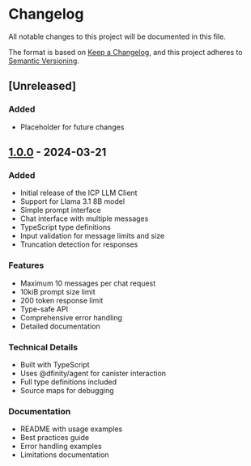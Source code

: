 # Changelog

All notable changes to this project will be documented in this file.

The format is based on [Keep a Changelog](https://keepachangelog.com/en/1.0.0/),
and this project adheres to [Semantic Versioning](https://semver.org/spec/v2.0.0.html).

## [Unreleased]

### Added

- Placeholder for future changes

## [1.0.0] - 2024-03-21

### Added

- Initial release of the ICP LLM Client
- Support for Llama 3.1 8B model
- Simple prompt interface
- Chat interface with multiple messages
- TypeScript type definitions
- Input validation for message limits and size
- Truncation detection for responses

### Features

- Maximum 10 messages per chat request
- 10kiB prompt size limit
- 200 token response limit
- Type-safe API
- Comprehensive error handling
- Detailed documentation

### Technical Details

- Built with TypeScript
- Uses @dfinity/agent for canister interaction
- Full type definitions included
- Source maps for debugging

### Documentation

- README with usage examples
- Best practices guide
- Error handling examples
- Limitations documentation

[1.0.0]: https://github.com/divin3circle/ic_llm/releases/tag/v1.0.0
